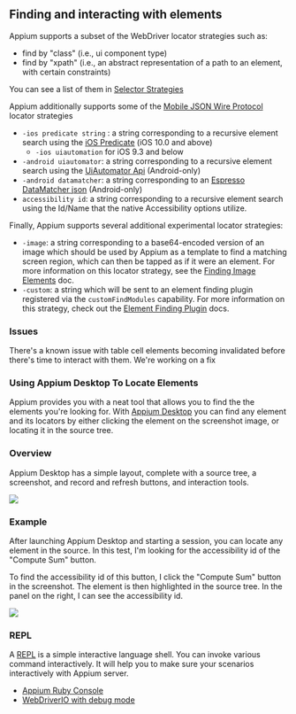 ## Finding and interacting with elements

Appium supports a subset of the WebDriver locator strategies such as:

* find by "class" (i.e., ui component type)
* find by "xpath" (i.e., an abstract representation of a path to an element,
with certain constraints)

You can see a list of them in [Selector Strategies](/docs/en/commands/element/find-elements.md#selector-strategies)

Appium additionally supports some of the [Mobile JSON Wire Protocol](https://github.com/SeleniumHQ/mobile-spec/blob/master/spec-draft.md) locator strategies

* `-ios predicate string` : a string corresponding to a recursive element search
using the [iOS Predicate](/docs/en/writing-running-appium/ios/ios-predicate.md) (iOS 10.0 and above)
    * `-ios uiautomation` for iOS 9.3 and below
* `-android uiautomator`: a string corresponding to a recursive element
search using the [UiAutomator Api](/docs/en/writing-running-appium/android/uiautomator-uiselector.md) (Android-only)
* `-android datamatcher`: a string corresponding to an [Espresso DataMatcher json](/docs/en/writing-running-appium/android/espresso-datamatcher-uiselector.md) (Android-only)
* `accessibility id`: a string corresponding to a recursive element search
using the Id/Name that the native Accessibility options utilize.

Finally, Appium supports several additional experimental locator strategies:

* `-image`: a string corresponding to a base64-encoded version of an image which should be used by Appium as a template to find a matching screen region, which can then be tapped as if it were an element. For more information on this locator strategy, see the [Finding Image Elements](/docs/en/advanced-concepts/image-elements.md) doc.
* `-custom`: a string which will be sent to an element finding plugin registered via the `customFindModules` capability. For more information on this strategy, check out the [Element Finding Plugin](/docs/en/advanced-concepts/element-finding-plugins.md) docs.

### Issues

There's a known issue with table cell elements becoming invalidated before
there's time to interact with them. We're working on a fix

### Using Appium Desktop To Locate Elements

Appium provides you with a neat tool that allows you to find the the elements
you're looking for. With [Appium Desktop](https://github.com/appium/appium-desktop) you
can find any element and its locators by either clicking the element on the screenshot
image, or locating it in the source tree.

### Overview

Appium Desktop has a simple layout, complete with a source tree,
a screenshot, and record and refresh buttons, and interaction tools.

![](https://github.com/appium/appium-desktop/raw/master/docs/images/screen-inspector-and-logs.png)

### Example

After launching Appium Desktop and starting a session, you can locate any element in the
source. In this test, I'm looking for the accessibility id of the "Compute Sum" button.

To find the accessibility id of this button, I click the "Compute Sum" button in the
screenshot. The element is then highlighted in the source tree. In the panel on the right,
I can see the accessibility id.

![](https://github.com/appium/appium-desktop/raw/master/docs/images/screen-inspector.png)

### REPL
A [REPL](https://en.wikipedia.org/wiki/Read%E2%80%93eval%E2%80%93print_loop) is a simple
interactive language shell. You can invoke various command interactively. It
will help you to make sure your scenarios interactively with Appium server.

- [Appium Ruby Console](https://github.com/appium/ruby_console)
- [WebDriverIO with debug mode](https://webdriver.io/docs/api/browser/debug.html)
